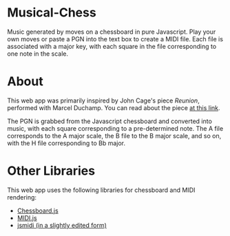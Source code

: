 # Musical-Chess
Music generated by moves on a chessboard in pure Javascript. Play your own moves or paste a PGN into the text box to create a MIDI file. Each file is associated with a major key, with each square in the file corresponding to one note in the scale.

# About
This web app was primarily inspired by John Cage's piece *Reunion*, performed with Marcel Duchamp. You can read about the piece [at this link](http://www.openculture.com/2017/09/when-john-cage-marcel-duchamp-played-chess-on-a-chessboard-that-turned-chess-moves-into-electronic-music-1968.html). 

The PGN is grabbed from the Javascript chessboard and converted into music, with each square corresponding to a pre-determined note. The A file corresponds to the A major scale, the B file to the B major scale, and so on, with the H file corresponding to Bb major. 

# Other Libraries
This web app uses the following libraries for chessboard and MIDI rendering:
* [Chessboard.js](https://github.com/oakmac/chessboardjs)
* [MIDI.js](https://github.com/mudcube/MIDI.js/)
* [jsmidi (in a slightly edited form)](https://github.com/sergi/jsmidi)
